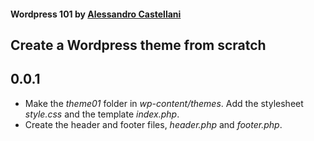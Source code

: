 #### Wordpress 101 by [Alessandro Castellani](https://www.youtube.com/user/williamprey)

## Create a Wordpress theme from scratch

## 0.0.1
* Make the *theme01* folder in *wp-content/themes*. Add the stylesheet *style.css* and the template *index.php*.
* Create the header and footer files, *header.php* and *footer.php*.
